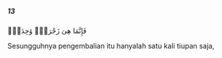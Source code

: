 ##### 13

<span class="ayah">فَإِنَّمَا هِىَ زَجْرَةٌۭ وَٰحِدَةٌۭ</span>

<span class="ayah_translation">Sesungguhnya pengembalian itu hanyalah satu kali tiupan saja,</span>
